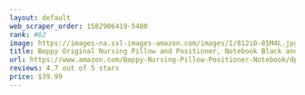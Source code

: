 ```yaml
---
layout: default 
﻿web_scraper_order: 1582906419-5480
rank: #62
image: https://images-na.ssl-images-amazon.com/images/I/812i0-85M4L.jpg
title: Boppy Original Nursing Pillow and Positioner, Notebook Black and Gold, Cotton Blend Fabric…
url: https://www.amazon.com/Boppy-Nursing-Pillow-Positioner-Notebook/dp/B071J1JTHP/ref=zg_mw_baby-products_62?_encoding=UTF8&psc=1&refRID=DDWM5Y6YAF3RS98T1NAA
reviews: 4.7 out of 5 stars
price: $39.99 
---
```

